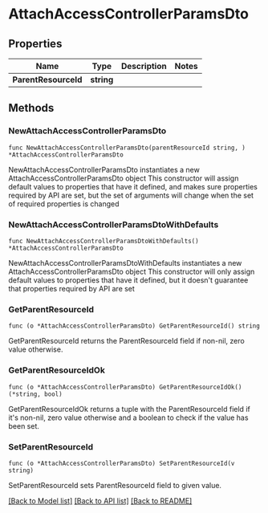 # AttachAccessControllerParamsDto

## Properties

Name | Type | Description | Notes
------------ | ------------- | ------------- | -------------
**ParentResourceId** | **string** |  | 

## Methods

### NewAttachAccessControllerParamsDto

`func NewAttachAccessControllerParamsDto(parentResourceId string, ) *AttachAccessControllerParamsDto`

NewAttachAccessControllerParamsDto instantiates a new AttachAccessControllerParamsDto object
This constructor will assign default values to properties that have it defined,
and makes sure properties required by API are set, but the set of arguments
will change when the set of required properties is changed

### NewAttachAccessControllerParamsDtoWithDefaults

`func NewAttachAccessControllerParamsDtoWithDefaults() *AttachAccessControllerParamsDto`

NewAttachAccessControllerParamsDtoWithDefaults instantiates a new AttachAccessControllerParamsDto object
This constructor will only assign default values to properties that have it defined,
but it doesn't guarantee that properties required by API are set

### GetParentResourceId

`func (o *AttachAccessControllerParamsDto) GetParentResourceId() string`

GetParentResourceId returns the ParentResourceId field if non-nil, zero value otherwise.

### GetParentResourceIdOk

`func (o *AttachAccessControllerParamsDto) GetParentResourceIdOk() (*string, bool)`

GetParentResourceIdOk returns a tuple with the ParentResourceId field if it's non-nil, zero value otherwise
and a boolean to check if the value has been set.

### SetParentResourceId

`func (o *AttachAccessControllerParamsDto) SetParentResourceId(v string)`

SetParentResourceId sets ParentResourceId field to given value.



[[Back to Model list]](../README.md#documentation-for-models) [[Back to API list]](../README.md#documentation-for-api-endpoints) [[Back to README]](../README.md)



